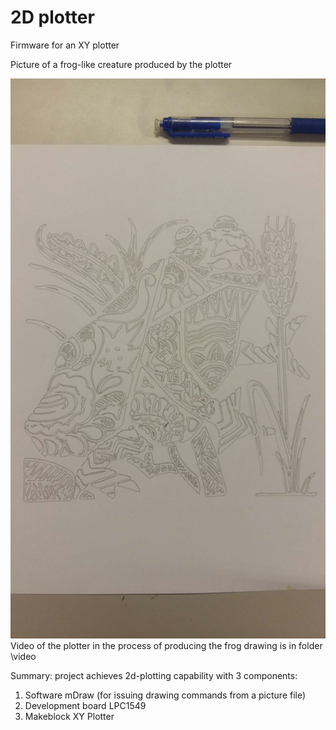 # 2D plotter
Firmware for an XY plotter

Picture of a frog-like creature produced by the plotter

![Picture of a frog-like creature](/picture/frog-creature.jpeg)
Video of the plotter in the process of producing the frog drawing is in folder \video

Summary: project achieves 2d-plotting capability with 3 components:

  1. Software mDraw (for issuing drawing commands from a picture file)
  1. Development board LPC1549
  1. Makeblock XY Plotter
